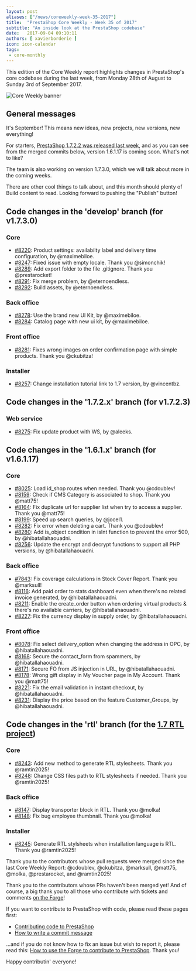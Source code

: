 ```yaml
---
layout: post
aliases: ["/news/coreweekly-week-35-2017"]
title:  "PrestaShop Core Weekly - Week 35 of 2017"
subtitle: "An inside look at the PrestaShop codebase"
date:   2017-09-04 09:10:11
authors: [ xavierborderie ]
icon: icon-calendar
tags:
 - core-monthly
---
```


This edition of the Core Weekly report highlights changes in PrestaShop's core codebase during the last week, from Monday 28th of August to Sunday 3rd of September 2017.

![Core Weekly banner](/assets/images/2017/04/core_weekly_banner.jpg)


## General messages

It's September! This means new ideas, new projects, new versions, new everything!

For starters, [PrestaShop 1.7.2.2 was released last week](http://build.prestashop.com/news/prestashop-1-7-2-2-maintenance-release/), and as you can see from the merged commits below, version 1.6.1.17 is coming soon. What's not to like?

The team is also working on version 1.7.3.0, which we will talk about more in the coming weeks.

There are other cool things to talk about, and this month should plenty of Build content to read. Looking forward to pushing the "Publish" button!


## Code changes in the 'develop' branch (for v1.7.3.0)

### Core

* [#8220](https://github.com/PrestaShop/PrestaShop/pull/8220): Product settings: availabilty label and delivery time configuration, by @maximebiloe.
* [#8247](https://github.com/PrestaShop/PrestaShop/pull/8247): Fixed issue with empty locale. Thank you @simonchik!
* [#8289](https://github.com/PrestaShop/PrestaShop/pull/8289): Add export folder to the file .gitignore. Thank you @prestarocket!
* [#8291](https://github.com/PrestaShop/PrestaShop/pull/8291): Fix merge problem, by @eternoendless.
* [#8292](https://github.com/PrestaShop/PrestaShop/pull/8292): Build assets, by @eternoendless.


### Back office

* [#8278](https://github.com/PrestaShop/PrestaShop/pull/8278): Use the brand new UI Kit, by @maximebiloe.
* [#8284](https://github.com/PrestaShop/PrestaShop/pull/8284): Catalog page with new ui kit, by @maximebiloe.


### Front office

* [#8281](https://github.com/PrestaShop/PrestaShop/pull/8281): Fixes wrong images on order confirmation page with simple products. Thank you @ckubitza!


### Installer

* [#8257](https://github.com/PrestaShop/PrestaShop/pull/8257): Change installation tutorial link to 1.7 version, by @vincentbz.


## Code changes in the '1.7.2.x' branch (for v1.7.2.3)

### Web service

* [#8275](https://github.com/PrestaShop/PrestaShop/pull/8275): Fix update product with WS, by @aleeks.


## Code changes in the '1.6.1.x' branch (for v1.6.1.17)

### Core

* [#8025](https://github.com/PrestaShop/PrestaShop/pull/8025): Load id_shop routes when needed. Thank you @cdoublev!
* [#8159](https://github.com/PrestaShop/PrestaShop/pull/8159): Check if CMS Category is associated to shop. Thank you @matt75!
* [#8164](https://github.com/PrestaShop/PrestaShop/pull/8164): Fix duplicate url for supplier list when try to access a supplier. Thank you @matt75!
* [#8199](https://github.com/PrestaShop/PrestaShop/pull/8199): Speed up search queries, by @jocel1.
* [#8282](https://github.com/PrestaShop/PrestaShop/pull/8282): Fix error when deleting a cart. Thank you @cdoublev!
* [#8280](https://github.com/PrestaShop/PrestaShop/pull/8280): Add is_object condition in isInt function to prevent the error 500, by @hibatallahaouadni.
* [#8256](https://github.com/PrestaShop/PrestaShop/pull/8256): Update the encrypt and decrypt functions to support all PHP versions, by @hibatallahaouadni.


### Back office

* [#7843](https://github.com/PrestaShop/PrestaShop/pull/7843): Fix coverage calculations in Stock Cover Report. Thank you @marksull!
* [#8116](https://github.com/PrestaShop/PrestaShop/pull/8116): Add paid order to stats dashboard even when there's no related invoice generated, by @hibatallahaouadni.
* [#8211](https://github.com/PrestaShop/PrestaShop/pull/8211): Enable the create_order button when ordering virtual products & there's no available carriers, by @hibatallahaouadni.
* [#8227](https://github.com/PrestaShop/PrestaShop/pull/8227): Fix the currency display in supply order, by @hibatallahaouadni.


### Front office

* [#8078](https://github.com/PrestaShop/PrestaShop/pull/8078): Fix select delivery_option when changing the address in OPC, by @hibatallahaouadni.
* [#8168](https://github.com/PrestaShop/PrestaShop/pull/8168): Secure the contact_form from spammers, by @hibatallahaouadni.
* [#8171](https://github.com/PrestaShop/PrestaShop/pull/8171): Secure FO from JS injection in URL, by @hibatallahaouadni.
* [#8178](https://github.com/PrestaShop/PrestaShop/pull/8178): Wrong gift display in My Voucher page in My Account. Thank you @matt75!
* [#8221](https://github.com/PrestaShop/PrestaShop/pull/8221): Fix the email validation in instant checkout, by @hibatallahaouadni.
* [#8231](https://github.com/PrestaShop/PrestaShop/pull/8231): Display the price based on the feature Customer_Groups, by @hibatallahaouadni.


## Code changes in the 'rtl' branch (for the [1.7 RTL project](http://build.prestashop.com/news/PrestaShop-RTL-project-update/))

### Core

* [#8243](https://github.com/PrestaShop/PrestaShop/pull/8243): Add new method to generate RTL stylesheets. Thank you @ramtin2025!
* [#8248](https://github.com/PrestaShop/PrestaShop/pull/8248): Change CSS files path to RTL stylesheets if needed. Thank you @ramtin2025!


### Back office

* [#8147](https://github.com/PrestaShop/PrestaShop/pull/8147): Display transporter block in RTL. Thank you @molka!
* [#8148](https://github.com/PrestaShop/PrestaShop/pull/8148): Fix bug employee thumbnail. Thank you @molka!

### Installer

* [#8245](https://github.com/PrestaShop/PrestaShop/pull/8245): Generate RTL stylsheets when installation language is RTL. Thank you @ramtin2025!


Thank you to the contributors whose pull requests were merged since the last Core Weekly Report: @cdoublev, @ckubitza, @marksull, @matt75, @molka, @prestarocket, and @ramtin2025!

Thank you to the contributors whose PRs haven't been merged yet! And of course, a big thank you to all those who contribute with tickets and comments [on the Forge](http://forge.prestashop.com/)!

If you want to contribute to PrestaShop with code, please read these pages first:

 * [Contributing code to PrestaShop](http://doc.prestashop.com/display/PS16/Contributing+code+to+PrestaShop)
 * [How to write a commit message](http://doc.prestashop.com/display/PS16/How+to+write+a+commit+message)

...and if you do not know how to fix an issue but wish to report it, please read this: [How to use the Forge to contribute to PrestaShop](http://doc.prestashop.com/display/PS16/How+to+use+the+Forge+to+contribute+to+PrestaShop). Thank you!

Happy contributin' everyone!

